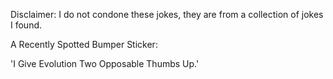 Disclaimer: I do not condone these jokes, they are from a collection of jokes I found.

A Recently Spotted Bumper Sticker:

'I Give Evolution Two Opposable Thumbs Up.'

